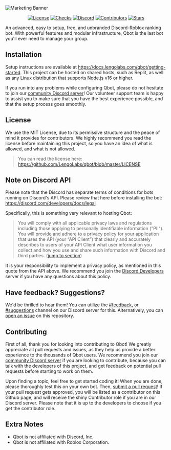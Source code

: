 ![Marketing Banner](https://i.gyazo.com/5f7d15ac56be78b2c294e0fa1f9d4b10.png)
<p align="center">
  <a href="https://github.com/LengoLabs/qbot/blob/master/LICENSE"><img alt="License" src="https://img.shields.io/github/license/LengoLabs/qbot?color=E76F51"></a>
  <a href="https://github.com/LengoLabs/qbot/commits/master"><img alt="Checks" src="https://img.shields.io/github/checks-status/LengoLabs/qbot/master?color=F4A261"></a>
  <a href="https://discord.gg/GkUNhZmenn"><img alt="Discord" src="https://img.shields.io/badge/chat-on%20discord-E9C46A"></a>
  <a href="https://github.com/LengoLabs/qbot/graphs/contributors"><img alt="Contributors" src="https://img.shields.io/github/contributors/LengoLabs/qbot?color=2A9D8F"></a>
  <a href="https://github.com/LengoLabs/qbot/stargazers"><img alt="Stars" src="https://img.shields.io/github/stars/LengoLabs/qbot?color=264653"></a>
</p>
An advanced, easy to setup, free, and unbranded Discord-Roblox ranking bot. With powerful features and modular infrastructure, Qbot is the last bot you'll ever need to manage your group.

## Installation
Setup instructions are available at https://docs.lengolabs.com/qbot/getting-started. This project can be hosted on shared hosts, such as Replit, as well as any Linux distribution that supports Node.js v16 or higher.

If you run into any problems while configuring Qbot, please do not hesitate to join our [community Discord server](https://discord.gg/GkUNhZmenn)! Our volunteer support team is happy to assist you to make sure that you have the best experience possible, and that the setup process goes smoothly.

## License
We use the MIT License, due to its permissive structure and the peace of mind it provides for contributors. We highly recommend you read the license before maintaining this project, so you have an idea of what is allowed, and what is not allowed.

> You can read the license here: https://github.com/LengoLabs/qbot/blob/master/LICENSE  

## Note on Discord API
Please note that the Discord has separate terms of conditions for bots running on Discord's API. Please review that here before installing the bot: https://discord.com/developers/docs/legal

Specifically, this is something very relevant to hosting Qbot:

> You will comply with all applicable privacy laws and regulations including those applying to personally identifiable information ("PII"). You will provide and adhere to a privacy policy for your application that uses the API (your “API Client”) that clearly and accurately describes to users of your API Client what user information you collect and how you use and share such information with Discord and third parties. ([jump to section](https://discord.com/developers/docs/legal#a-implement-good-privacy-practices))

It is your responsibility to implement a privacy policy, as mentioned in this quote from the API above. We recommend you join the [Discord Developers](https://discord.gg/discord-developers) server if you have any questions about this policy.

## Have feedback? Suggestions?
We'd be thrilled to hear them! You can utilize the [#feedback](https://discord.gg/vtbdakK), or [#suggestions](https://discord.gg/5RnAPvrYTU) channel on our Discord server for this. Alternatively, you can [open an issue](https://github.com/LengoLabs/qbot/issues) on this repository.

## Contributing
First of all, thank you for looking into contributing to Qbot! We greatly appreciate all pull requests and issues, as they help us provide a better experience to the thousands of Qbot users. We recommend you join our [community Discord server](https://discord.gg/GkUNhZmenn) if you are looking to contribute, because you can talk with the developers of this project, and get feedback on potential pull requests before starting to work on them.

Upon finding a topic, feel free to get started coding it! When you are done, please thoroughly test this on your own bot. Then, [submit a pull request](https://github.com/LengoLabs/qbot/compare)! If your pull request gets approved, you will be listed as a contributor on this Github page, and will receive the shiny Contributor role if you are in our Discord server. Please note that it is up to the developers to choose if you get the contributor role.

## Extra Notes
* Qbot is not affiliated with Discord, Inc.
* Qbot is not affiliated with Roblox Corporation.

